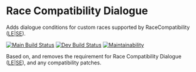 # Race Compatibility Dialogue

Adds dialogue conditions for custom races supported by RaceCompatibility ([LE](https://www.nexusmods.com/skyrim/mods/24168)|[SE](https://www.nexusmods.com/skyrimspecialedition/mods/2853)).

[![Main Build Status](https://github.com/mrudat/RaceCompatibilityDialogue/actions/workflows/ci-prod.yaml/badge.svg)](https://github.com/mrudat/RaceCompatibilityDialogue/actions/workflows/ci-prod.yaml)
[![Dev Build Status](https://github.com/mrudat/RaceCompatibilityDialogue/actions/workflows/ci-dev.yaml/badge.svg)](https://github.com/mrudat/RaceCompatibilityDialogue/actions/workflows/ci-dev.yaml)
[![Maintainability](https://api.codeclimate.com/v1/badges/24c5730a73dd021a5188/maintainability)](https://codeclimate.com/github/mrudat/RaceCompatibilityDialogue/maintainability)

Based on, and removes the requirement for Race Compatibility Dialogue ([LE](https://www.nexusmods.com/skyrim/mods/61004)|[SE](https://www.nexusmods.com/skyrimspecialedition/mods/17595)), and any compatibility patches.

